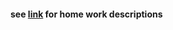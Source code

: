#### see [link](http://www.seas.upenn.edu/~cis194/spring13/lectures.html) for home work descriptions
